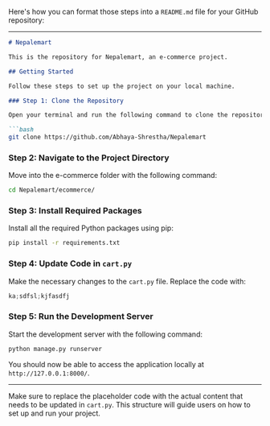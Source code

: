 Here's how you can format those steps into a `README.md` file for your GitHub repository:

---

```markdown
# Nepalemart

This is the repository for Nepalemart, an e-commerce project.

## Getting Started

Follow these steps to set up the project on your local machine.

### Step 1: Clone the Repository

Open your terminal and run the following command to clone the repository:

```bash
git clone https://github.com/Abhaya-Shrestha/Nepalemart
```

### Step 2: Navigate to the Project Directory

Move into the e-commerce folder with the following command:

```bash
cd Nepalemart/ecommerce/
```

### Step 3: Install Required Packages

Install all the required Python packages using pip:

```bash
pip install -r requirements.txt
```

### Step 4: Update Code in `cart.py`

Make the necessary changes to the `cart.py` file. Replace the code with:

```python
ka;sdfsl;kjfasdfj
```

### Step 5: Run the Development Server

Start the development server with the following command:

```bash
python manage.py runserver
```

You should now be able to access the application locally at `http://127.0.0.1:8000/`.

---

Make sure to replace the placeholder code with the actual content that needs to be updated in `cart.py`. This structure will guide users on how to set up and run your project.
